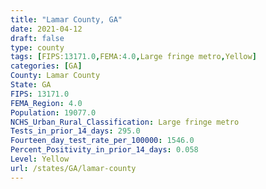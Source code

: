 ```yaml
---
title: "Lamar County, GA"
date: 2021-04-12
draft: false
type: county
tags: [FIPS:13171.0,FEMA:4.0,Large fringe metro,Yellow]
categories: [GA]
County: Lamar County
State: GA
FIPS: 13171.0
FEMA_Region: 4.0
Population: 19077.0
NCHS_Urban_Rural_Classification: Large fringe metro
Tests_in_prior_14_days: 295.0
Fourteen_day_test_rate_per_100000: 1546.0
Percent_Positivity_in_prior_14_days: 0.058
Level: Yellow
url: /states/GA/lamar-county
---
```



